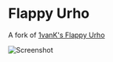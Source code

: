 # Flappy Urho
A fork of [1vanK's Flappy Urho](https://github.com/1vanK/FlappyUrho)

![Screenshot](https://raw.githubusercontent.com/Modanung/FlappyUrho/master/Screenshots/Screen.png)
